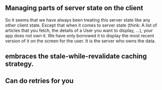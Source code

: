 ## Managing parts of server state on the client

So it seems that we have always been treating this server state like any other client state. Except that when it comes to server state (think: A list of articles that you fetch, the details of a User you want to display, ...), your app does not own it. We have only borrowed it to display the most recent version of it on the screen for the user. It is the server who owns the data.

## embraces the stale-while-revalidate caching strategy.

## Can do retries for you

